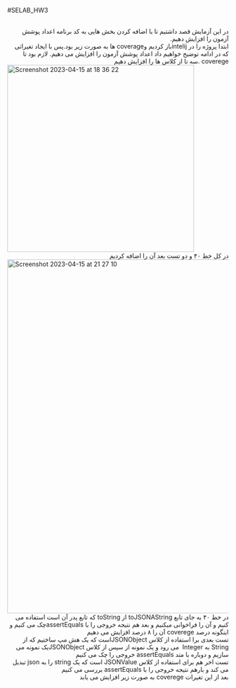 #SELAB_HW3
<div dir="rtl">
<br />
در این آزمایش قصد داشتیم تا با اضافه کردن بخش هایی به کد برنامه اعداد پوشش آزمون را افزایش دهیم.
<br />
ابتدا پروژه را در intelijباز کردیم وcoverage ها به صورت زیر بود.پس با ایجاد تغیراتی که در ادامه توضیح خواهیم داد اعداد پوشش آزمون را افزایش می دهیم. لازم بود تا coverege .سه تا از کلاس ها را افزایش دهیم
</div><img width="425" alt="Screenshot 2023-04-15 at 18 36 22" src="https://user-images.githubusercontent.com/59180989/232244895-b1b288be-5a74-4d6f-8ede-2a6e42606870.png">
<br />
<div dir="rtl">
در کل خط ۴۰ و دو تست بعد آن  را اضافه کردیم
</div><img width="804" alt="Screenshot 2023-04-15 at 21 27 10" src="https://user-images.githubusercontent.com/59180989/232245676-d662d753-676c-4973-aacd-b5e79c100512.png">
<br />
<div dir="rtl">
در خط ۴۰ به جای تابع toJSONAString از toString که تابع پدر آن است استفاده می کنیم و آن را فراخوانی میکنیم و بعد هم نتیجه خروجی را با assertEqualsچک می کنیم و اینگونه درصد coverege آن را ۸ درصد افزایش می دهیم
<br />
<div dir="rtl">
تست بعدی برا استفاده از کلاس JSONObjectاست که یک هش مپ ساختیم که از String به Integer  می رود و یک نمونه از 
سپس از کلاس JSONObjectیک نمونه می سازیم و دوباره با متد 
assertEquals خروجی را چک می کنیم
<br />
تست اخر هم برای استفاده از کلاس JSONValue است 
که یک string را به json تبدیل می کند 
و بارهم نتیجه خروجی را با 
assertEquals
بررسی می کنیم
<br />
بعد از این تغیرات coverege به صورت زیر افزایش می یابد
</div>
